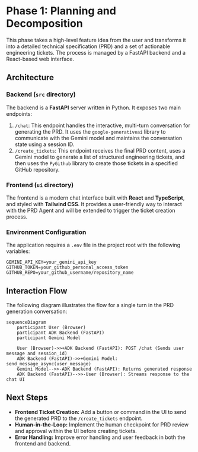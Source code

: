 # Phase 1: Planning and Decomposition

This phase takes a high-level feature idea from the user and transforms it into a detailed technical specification (PRD) and a set of actionable engineering tickets. The process is managed by a FastAPI backend and a React-based web interface.

## Architecture

### Backend (`src` directory)

The backend is a **FastAPI** server written in Python. It exposes two main endpoints:

1.  `/chat`: This endpoint handles the interactive, multi-turn conversation for generating the PRD. It uses the `google-generativeai` library to communicate with the Gemini model and maintains the conversation state using a session ID.
2.  `/create_tickets`: This endpoint receives the final PRD content, uses a Gemini model to generate a list of structured engineering tickets, and then uses the `PyGithub` library to create those tickets in a specified GitHub repository.

### Frontend (`ui` directory)

The frontend is a modern chat interface built with **React** and **TypeScript**, and styled with **Tailwind CSS**. It provides a user-friendly way to interact with the PRD Agent and will be extended to trigger the ticket creation process.

### Environment Configuration

The application requires a `.env` file in the project root with the following variables:

```
GEMINI_API_KEY=your_gemini_api_key
GITHUB_TOKEN=your_github_personal_access_token
GITHUB_REPO=your_github_username/repository_name
```

## Interaction Flow

The following diagram illustrates the flow for a single turn in the PRD generation conversation:

```mermaid
sequenceDiagram
    participant User (Browser)
    participant ADK Backend (FastAPI)
    participant Gemini Model

    User (Browser)->>+ADK Backend (FastAPI): POST /chat (Sends user message and session_id)
    ADK Backend (FastAPI)->>+Gemini Model: send_message_async(user_message)
    Gemini Model-->>-ADK Backend (FastAPI): Returns generated response
    ADK Backend (FastAPI)-->>-User (Browser): Streams response to the chat UI
```

## Next Steps

-   **Frontend Ticket Creation:** Add a button or command in the UI to send the generated PRD to the `/create_tickets` endpoint.
-   **Human-in-the-Loop:** Implement the human checkpoint for PRD review and approval within the UI before creating tickets.
-   **Error Handling:** Improve error handling and user feedback in both the frontend and backend.